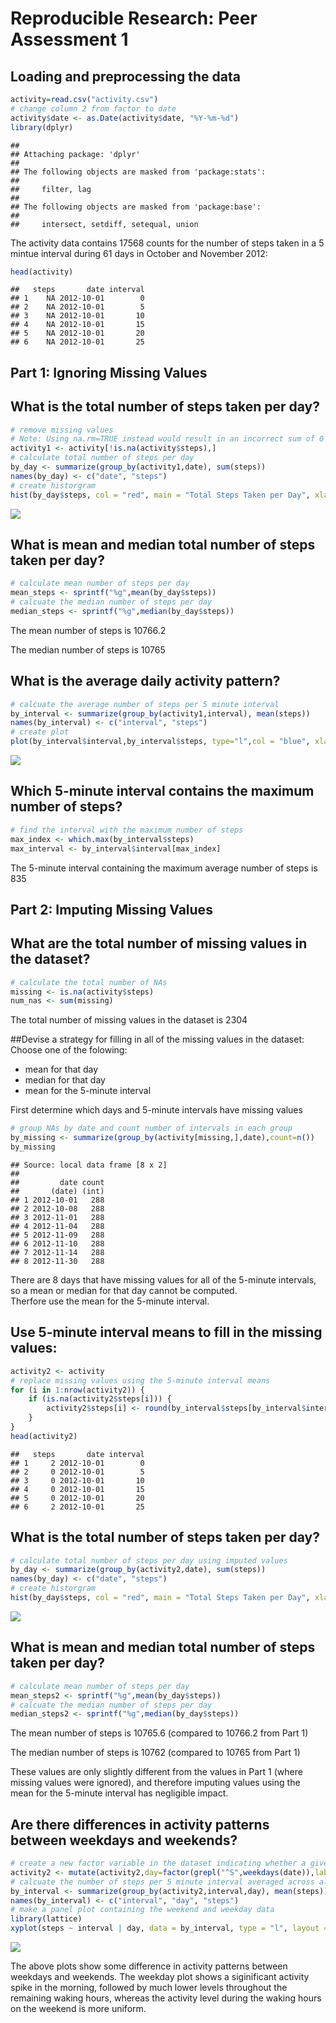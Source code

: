 # Reproducible Research: Peer Assessment 1


## Loading and preprocessing the data

```r
activity=read.csv("activity.csv")
# change column 2 from factor to date
activity$date <- as.Date(activity$date, "%Y-%m-%d")
library(dplyr)
```

```
## 
## Attaching package: 'dplyr'
## 
## The following objects are masked from 'package:stats':
## 
##     filter, lag
## 
## The following objects are masked from 'package:base':
## 
##     intersect, setdiff, setequal, union
```
The activity data contains 17568 counts for the number of steps taken in a 5 mintue interval during 61 days in October and November 2012:

```r
head(activity)
```

```
##   steps       date interval
## 1    NA 2012-10-01        0
## 2    NA 2012-10-01        5
## 3    NA 2012-10-01       10
## 4    NA 2012-10-01       15
## 5    NA 2012-10-01       20
## 6    NA 2012-10-01       25
```

## Part 1: Ignoring Missing Values
## What is the total number of steps taken per day?

```r
# remove missing values
# Note: Using na.rm=TRUE instead would result in an incorrect sum of 0 for days with all NA values
activity1 <- activity[!is.na(activity$steps),]
# calculate total number of steps per day
by_day <- summarize(group_by(activity1,date), sum(steps))
names(by_day) <- c("date", "steps")
# create historgram
hist(by_day$steps, col = "red", main = "Total Steps Taken per Day", xlab = "Number of Steps")
```

![](PA1_template_files/figure-html/unnamed-chunk-3-1.png) 

## What is mean and median total number of steps taken per day?

```r
# calculate mean number of steps per day
mean_steps <- sprintf("%g",mean(by_day$steps))
# calcuate the median number of steps per day
median_steps <- sprintf("%g",median(by_day$steps))
```
The mean number of steps is 10766.2

The median number of steps is 10765

## What is the average daily activity pattern?

```r
# calcuate the average number of steps per 5 minute interval
by_interval <- summarize(group_by(activity1,interval), mean(steps))
names(by_interval) <- c("interval", "steps")
# create plot
plot(by_interval$interval,by_interval$steps, type="l",col = "blue", xlab = "5 Mintue Interval", ylab = "Average Number of Steps", main = "Average Number of Steps Across All Days for 5 Minute Intervals")
```

![](PA1_template_files/figure-html/unnamed-chunk-5-1.png) 

## Which 5-minute interval contains the maximum number of steps?

```r
# find the interval with the maximum number of steps
max_index <- which.max(by_interval$steps)
max_interval <- by_interval$interval[max_index]
```
The 5-minute interval containing the maximum average number of steps is 835

## Part 2: Imputing Missing Values
## What are the total number of missing values in the dataset?

```r
# calculate the total number of NAs
missing <- is.na(activity$steps)
num_nas <- sum(missing)
```
The total number of missing values in the dataset is 2304

##Devise a strategy for filling in all of the missing values in the dataset:
Choose one of the folowing:

- mean for that day
- median for that day
- mean for the 5-minute interval

First determine which days and 5-minute intervals have missing values

```r
# group NAs by date and count number of intervals in each group
by_missing <- summarize(group_by(activity[missing,],date),count=n())
by_missing
```

```
## Source: local data frame [8 x 2]
## 
##         date count
##       (date) (int)
## 1 2012-10-01   288
## 2 2012-10-08   288
## 3 2012-11-01   288
## 4 2012-11-04   288
## 5 2012-11-09   288
## 6 2012-11-10   288
## 7 2012-11-14   288
## 8 2012-11-30   288
```
There are 8 days that have missing values for all of the 5-minute intervals,
so a mean or median for that day cannot be computed.  
Therfore use the mean for the 5-minute interval.

## Use 5-minute interval means to fill in the missing values:

```r
activity2 <- activity
# replace missing values using the 5-minute interval means
for (i in 1:nrow(activity2)) {
    if (is.na(activity2$steps[i])) {
        activity2$steps[i] <- round(by_interval$steps[by_interval$interval==activity2$interval[i]])
    }
}
head(activity2)
```

```
##   steps       date interval
## 1     2 2012-10-01        0
## 2     0 2012-10-01        5
## 3     0 2012-10-01       10
## 4     0 2012-10-01       15
## 5     0 2012-10-01       20
## 6     2 2012-10-01       25
```

## What is the total number of steps taken per day?

```r
# calculate total number of steps per day using imputed values
by_day <- summarize(group_by(activity2,date), sum(steps))
names(by_day) <- c("date", "steps")
# create historgram
hist(by_day$steps, col = "red", main = "Total Steps Taken per Day", xlab = "Number of Steps")
```

![](PA1_template_files/figure-html/unnamed-chunk-10-1.png) 

## What is mean and median total number of steps taken per day?

```r
# calculate mean number of steps per day
mean_steps2 <- sprintf("%g",mean(by_day$steps))
# calcuate the median number of steps per day
median_steps2 <- sprintf("%g",median(by_day$steps))
```
The mean number of steps is 10765.6 (compared to 10766.2 from Part 1)

The median number of steps is 10762 (compared to 10765 from Part 1)

These values are only slightly different from the values in Part 1 (where missing values were ignored), and therefore imputing values using the mean for the 5-minute interval has negligible impact.

## Are there differences in activity patterns between weekdays and weekends?

```r
# create a new factor variable in the dataset indicating whether a given date is a weekday or weekend day
activity2 <- mutate(activity2,day=factor(grepl("^S",weekdays(date)),labels=c("weekday","weekend")))
# calcuate the number of steps per 5 minute interval averaged across all weekdays or weekend days
by_interval <- summarize(group_by(activity2,interval,day), mean(steps))
names(by_interval) <- c("interval", "day", "steps")
# make a panel plot containing the weekend and weekday data
library(lattice)
xyplot(steps ~ interval | day, data = by_interval, type = "l", layout = c(1, 2), xlab="5 Minute Interval", ylab="Average Number of Steps")
```

![](PA1_template_files/figure-html/unnamed-chunk-12-1.png) 

The above plots show some difference in activity patterns between weekdays and weekends. The weekday plot shows a siginificant activity spike in the morning, followed by much lower levels throughout the remaining waking hours, whereas the activity level during the waking hours on the weekend is more uniform.
